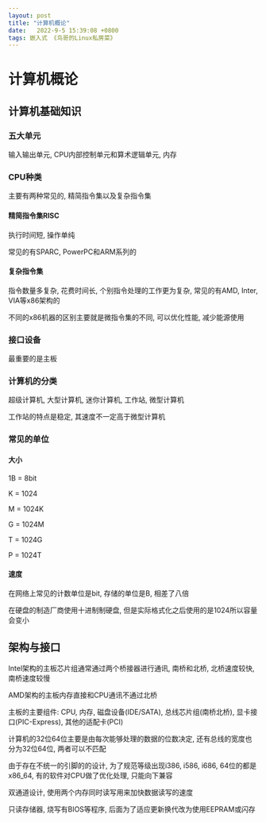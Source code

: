 ```yaml
---
layout: post
title: "计算机概论" 
date:   2022-9-5 15:39:08 +0800
tags: 嵌入式 《鸟哥的Linux私房菜》  
---
```


# 计算机概论

## 计算机基础知识

### 五大单元

输入输出单元, CPU内部控制单元和算术逻辑单元, 内存

### CPU种类

主要有两种常见的, 精简指令集以及复杂指令集

#### 精简指令集RISC

执行时间短, 操作单纯

常见的有SPARC, PowerPC和ARM系列的

#### 复杂指令集

指令数量多复杂, 花费时间长, 个别指令处理的工作更为复杂, 常见的有AMD, Inter, VIA等x86架构的

不同的x86机器的区别主要就是微指令集的不同, 可以优化性能, 减少能源使用

### 接口设备

最重要的是主板 

### 计算机的分类

超级计算机, 大型计算机, 迷你计算机, 工作站, 微型计算机

工作站的特点是稳定, 其速度不一定高于微型计算机

### 常见的单位

#### 大小

1B = 8bit

K = 1024

M = 1024K

G = 1024M

T = 1024G

P = 1024T

#### 速度

在网络上常见的计数单位是bit, 存储的单位是B, 相差了八倍

在硬盘的制造厂商使用十进制制硬盘, 但是实际格式化之后使用的是1024所以容量会变小

## 架构与接口

Intel架构的主板芯片组通常通过两个桥接器进行通讯, 南桥和北桥, 北桥速度较快, 南桥速度较慢

AMD架构的主板内存直接和CPU通讯不通过北桥

主板的主要组件: CPU, 内存, 磁盘设备(IDE/SATA), 总线芯片组(南桥北桥), 显卡接口(PIC-Express), 其他的适配卡(PCI)

计算机的32位64位主要是由每次能够处理的数据的位数决定, 还有总线的宽度也分为32位64位, 两者可以不匹配

由于存在不统一的引脚的的设计, 为了规范等级出现i386, i586, i686, 64位的都是x86_64, 有的软件对CPU做了优化处理, 只能向下兼容

双通道设计, 使用两个内存同时读写用来加快数据读写的速度

只读存储器, 烧写有BIOS等程序, 后面为了适应更新换代改为使用EEPRAM或闪存

